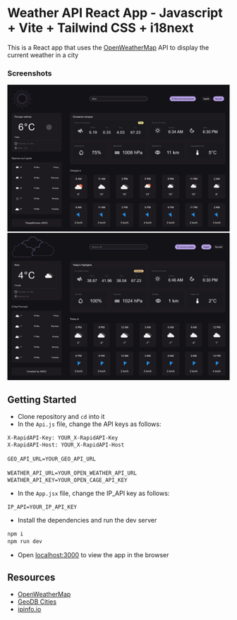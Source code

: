 # Weather API React App - Javascript + Vite + Tailwind CSS + i18next

This is a React app that uses the [OpenWeatherMap](https://openweathermap.org/api) API to display the current weather in a city

### Screenshots

<img src='weatherApp_1.png' alt='screenshot' width='1000'>

<img src='weatherApp_2.png' alt='screenshot' width='1000'>

## Getting Started

- Clone repository and `cd` into it
- In the `Api.js` file, change the API keys as follows:

```text
X-RapidAPI-Key: YOUR_X-RapidAPI-Key
X-RapidAPI-Host: YOUR_X-RapidAPI-Host

GEO_API_URL=YOUR_GEO_API_URL

WEATHER_API_URL=YOUR_OPEN_WEATHER_API_URL
WEATHER_API_KEY=YOUR_OPEN_CAGE_API_KEY
```

- In the `App.jsx` file, change the IP_API key as follows:

```text
IP_API=YOUR_IP_API_KEY
```

- Install the dependencies and run the dev server

```bash
npm i
npm run dev
```

- Open [localhost:3000](http://localhost:3000) to view the app in the browser

## Resources

- [OpenWeatherMap](https://openweathermap.org/api)
- [GeoDB Cities](http://geodb-cities-api.wirefreethought.com/)
- [ipinfo.io](https://ipinfo.io/)
